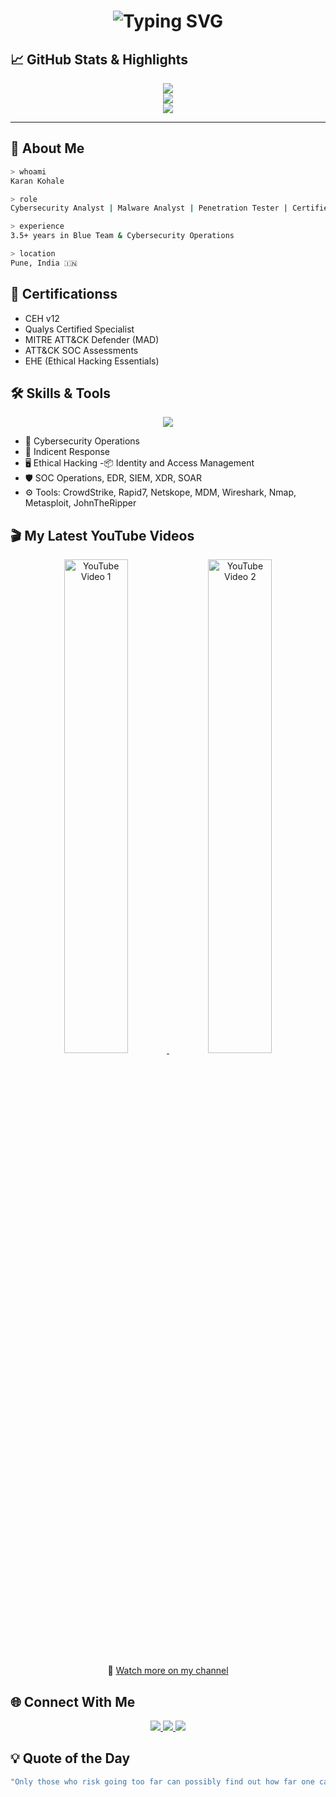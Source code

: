 <!-- Hacker Terminal Animation Start -->
<h1 align="center">
  <img src="https://readme-typing-svg.herokuapp.com?font=Fira+Code&size=24&duration=3000&pause=1000&color=00FF00&center=true&vCenter=true&width=700&lines=Hey+there+%F0%9F%91%8B+I'm+Karan+Kohale;Cybersecurity+Engineer+%7C+Certified+Ethical+Hacker;Welcome+to+my+Digital+Lab+%F0%9F%92%BB;Explore+My+Work+Below" alt="Typing SVG" />
</h1>


## 📈 GitHub Stats & Highlights

<p align="center">
  <img src="https://github-readme-stats.vercel.app/api?username=karankohale&show_icons=true&theme=radical&hide_border=true" />
  <br/>
  <img src="https://github-readme-streak-stats.herokuapp.com/?user=karankohale&theme=radical&hide_border=true" />
  <br/>
  <img src="https://github-readme-stats.vercel.app/api/top-langs/?username=karankohale&layout=compact&theme=radical&hide_border=true" />
</p>

---

## 🧠 About Me

```bash
> whoami
Karan Kohale

> role
Cybersecurity Analyst | Malware Analyst | Penetration Tester | Certified Ethical Hacker

> experience
3.5+ years in Blue Team & Cybersecurity Operations

> location
Pune, India 🇮🇳
```
## 🧾 Certificationss
- CEH v12
- Qualys Certified Specialist
- MITRE ATT&CK Defender (MAD)
- ATT&CK SOC Assessments
- EHE (Ethical Hacking Essentials)

## 🛠️ Skills & Tools
<p align="center"> <img src="https://skillicons.dev/icons?i=linux,bash,python,git,github,vscode,aws,azure,kali,vim" /> </p>

- 🔐 Cybersecurity Operations
- 🧠 Indicent Response
- 🖥️ Ethical Hacking
 -📦 Identity and Access Management
- 🛡️ SOC Operations, EDR, SIEM, XDR, SOAR
- ⚙️ Tools: CrowdStrike, Rapid7, Netskope, MDM, Wireshark, Nmap, Metasploit, JohnTheRipper

## 🎬 My Latest YouTube Videos

<p align="center">
  <a href="https://youtu.be/I8ZM5_twPJc" target="_blank">
    <img src="https://img.youtube.com/vi/I8ZM5_twPJc/hqdefault.jpg" alt="YouTube Video 1" width="45%" />
  </a>
  <a href="https://youtu.be/jSEu_xZlpfo" target="_blank">
    <img src="https://img.youtube.com/vi/jSEu_xZlpfo/hqdefault.jpg" alt="YouTube Video 2" width="45%" />
  </a>
</p>

<p align="center">
  🔗 <a href="https://www.youtube.com/@karankohale" target="_blank">Watch more on my channel</a>
</p>


## 🌐 Connect With Me
<p align="center"> <a href="https://www.linkedin.com/in/karankohale/" target="_blank"> <img src="https://img.shields.io/badge/LinkedIn-0A66C2?style=for-the-badge&logo=linkedin&logoColor=white"/> </a> <a href="https://www.youtube.com/@Anomity" target="_blank"> <img src="https://img.shields.io/badge/Youtube-FF0000?style=for-the-badge&logo=youtube&logoColor=white"/> </a> <a href="https://instagram.com/anomity127001" target="_blank"> <img src="https://img.shields.io/badge/Instagram-E4405F?style=for-the-badge&logo=instagram&logoColor=white"/> </a> </p>

## 💡 Quote of the Day

```bash
"Only those who risk going too far can possibly find out how far one can go." – T.S. Eliot
```


